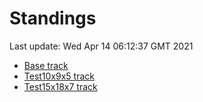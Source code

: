 # Standings

Last update: Wed Apr 14 06:12:37 GMT 2021

* [Base track](comps/Base/2021-04-14/standings.md)
* [Test10x9x5 track](comps/Test10x9x5/2021-04-14/standings.md)
* [Test15x18x7 track](comps/Test15x18x7/2021-04-14/standings.md)
